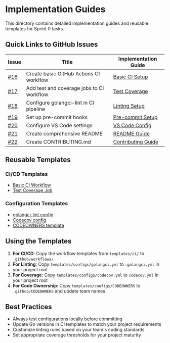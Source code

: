 # Implementation Guides

This directory contains detailed implementation guides and reusable templates for Sprint 0 tasks.

## Quick Links to GitHub Issues

| Issue | Title | Implementation Guide |
|-------|-------|---------------------|
| [#16](https://github.com/ncolesummers/idaho-data/issues/16) | Create basic GitHub Actions CI workflow | [Basic CI Setup](tasks/story-04-task-01-basic-ci-workflow.md) |
| [#17](https://github.com/ncolesummers/idaho-data/issues/17) | Add test and coverage jobs to CI workflow | [Test Coverage](tasks/story-04-task-02-test-coverage-jobs.md) |
| [#18](https://github.com/ncolesummers/idaho-data/issues/18) | Configure golangci-lint in CI pipeline | [Linting Setup](tasks/story-04-task-03-golangci-lint-pipeline.md) |
| [#19](https://github.com/ncolesummers/idaho-data/issues/19) | Set up pre-commit hooks | [Pre-commit Setup](tasks/story-04-task-04-matrix-builds.md) |
| [#20](https://github.com/ncolesummers/idaho-data/issues/20) | Configure VS Code settings | [VS Code Config](tasks/story-04-task-05-branch-protection.md) |
| [#21](https://github.com/ncolesummers/idaho-data/issues/21) | Create comprehensive README | [README Guide](tasks/story-06-task-01-comprehensive-readme.md) |
| [#22](https://github.com/ncolesummers/idaho-data/issues/22) | Create CONTRIBUTING.md | [Contributing Guide](tasks/story-06-task-02-contributing-guidelines.md) |

## Reusable Templates

### CI/CD Templates
- [Basic CI Workflow](templates/ci/basic-workflow.yml)
- [Test Coverage Job](templates/ci/test-coverage-job.yml)

### Configuration Templates
- [golangci-lint config](templates/configs/golangci.yml)
- [Codecov config](templates/configs/codecov.yml)
- [CODEOWNERS template](templates/configs/CODEOWNERS)

## Using the Templates

1. **For CI/CD**: Copy the workflow templates from `templates/ci/` to `.github/workflows/`
2. **For Linting**: Copy `templates/configs/golangci.yml` to `.golangci.yml` in your project root
3. **For Coverage**: Copy `templates/configs/codecov.yml` to `codecov.yml` in your project root
4. **For Code Ownership**: Copy `templates/configs/CODEOWNERS` to `.github/CODEOWNERS` and update team names

## Best Practices

- Always test configurations locally before committing
- Update Go versions in CI templates to match your project requirements
- Customize linting rules based on your team's coding standards
- Set appropriate coverage thresholds for your project maturity